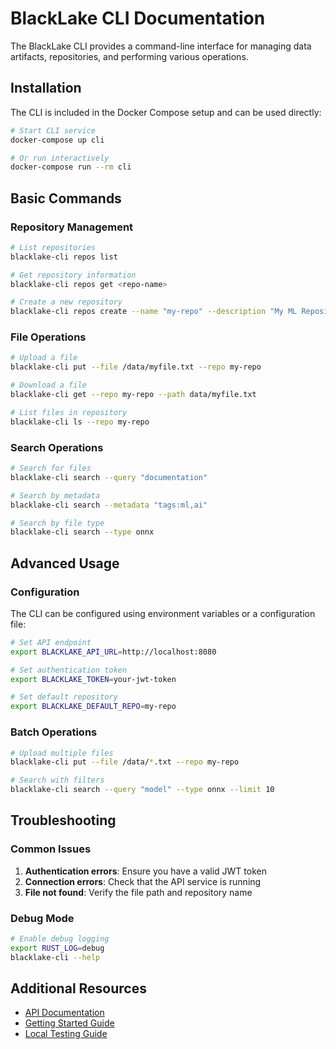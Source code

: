 # BlackLake CLI Documentation

The BlackLake CLI provides a command-line interface for managing data artifacts, repositories, and performing various operations.

## Installation

The CLI is included in the Docker Compose setup and can be used directly:

```bash
# Start CLI service
docker-compose up cli

# Or run interactively
docker-compose run --rm cli
```

## Basic Commands

### Repository Management

```bash
# List repositories
blacklake-cli repos list

# Get repository information
blacklake-cli repos get <repo-name>

# Create a new repository
blacklake-cli repos create --name "my-repo" --description "My ML Repository"
```

### File Operations

```bash
# Upload a file
blacklake-cli put --file /data/myfile.txt --repo my-repo

# Download a file
blacklake-cli get --repo my-repo --path data/myfile.txt

# List files in repository
blacklake-cli ls --repo my-repo
```

### Search Operations

```bash
# Search for files
blacklake-cli search --query "documentation"

# Search by metadata
blacklake-cli search --metadata "tags:ml,ai"

# Search by file type
blacklake-cli search --type onnx
```

## Advanced Usage

### Configuration

The CLI can be configured using environment variables or a configuration file:

```bash
# Set API endpoint
export BLACKLAKE_API_URL=http://localhost:8080

# Set authentication token
export BLACKLAKE_TOKEN=your-jwt-token

# Set default repository
export BLACKLAKE_DEFAULT_REPO=my-repo
```

### Batch Operations

```bash
# Upload multiple files
blacklake-cli put --file /data/*.txt --repo my-repo

# Search with filters
blacklake-cli search --query "model" --type onnx --limit 10
```

## Troubleshooting

### Common Issues

1. **Authentication errors**: Ensure you have a valid JWT token
2. **Connection errors**: Check that the API service is running
3. **File not found**: Verify the file path and repository name

### Debug Mode

```bash
# Enable debug logging
export RUST_LOG=debug
blacklake-cli --help
```

## Additional Resources

- [API Documentation](api/)
- [Getting Started Guide](getting-started.md)
- [Local Testing Guide](local_testing.md)
